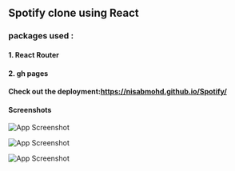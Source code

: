 ## Spotify clone using React
### packages used :
#### 1. React Router
#### 2. gh pages
#### Check out the deployment:https://nisabmohd.github.io/Spotify/

#### Screenshots

![App Screenshot](https://i.ibb.co/Wkv02v8/Screenshot1.png)

![App Screenshot](https://i.ibb.co/vjKvrdg/Screenshot2.png)

![App Screenshot](https://i.ibb.co/XzgX8wQ/Screenshot3.png)

